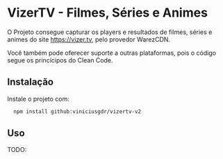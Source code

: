 
# VizerTV - Filmes, Séries e Animes

O Projeto consegue capturar os players e resultados de filmes, séries e animes do site https://vizer.tv, pelo provedor WarezCDN.

Você também pode oferecer suporte a outras plataformas, pois o código segue os princícipos do Clean Code. 
## Instalação

Instale o projeto com:

```bash
  npm install github:viniciusgdr/vizertv-v2
```
    
## Uso
TODO: